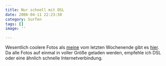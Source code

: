```yaml
---
title: Nur schnell mit DSL
date: 2006-04-11 22:23:58
category: Surfen
tags: []
image: ''

---
```


Wesentlich coolere Fotos als [meine](http://www.misantropolis.de/2006/04/oh-yeah) vom letzten Wochenende gibt es [hier](http://www.undergroundhiphop.ch/cgi-bin/yabb/YaBB.cgi?board=2;action=display;num=1144606291). Da alle Fotos auf einmal in voller Größe geladen werden, empfehle ich DSL oder eine ähnlich schnelle Internetverbindung.
